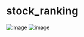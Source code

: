 # stock_ranking

![image](https://github.com/kangsudal/kb_practice/assets/32862869/53277b12-52d7-4b42-b927-86642d9b50b6)
![image](https://github.com/kangsudal/kb_practice/assets/32862869/36007d55-bfe7-4c31-bd68-26561c5f5ee6)

